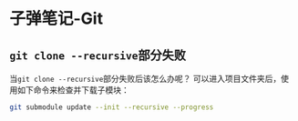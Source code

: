 # 子弹笔记-Git

## `git clone --recursive`部分失败

当`git clone --recursive`部分失败后该怎么办呢？
可以进入项目文件夹后，使用如下命令来检查并下载子模块：

```bash
git submodule update --init --recursive --progress
```